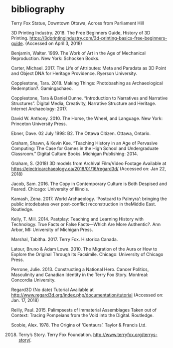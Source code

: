 # bibliography
Terry Fox Statue, Downtown Ottawa, Across from Parliament Hill

3D Printing Industry. 2018. The Free Beginners Guide, History of 3D Printing. https://3dprintingindustry.com/3d-printing-basics-free-beginners-guide. (Accessed on April 3, 2018)

Benjamin, Walter. 1969. The Work of Art in the Age of Mechanical Reproduction. New York: Schocken Books.

Carter, Michael. 2017. The Life of Attributes: Meta and Paradata as 3D Point and Object DNA for Heritage Providence. Ryerson University.

Copplestone, Tara. 2018. Making Things: Photobashing as Archaeological Redemption?. Gamingachaeo.

Copplestone, Tara & Daniel Dunne. “Introduction to Narratives and Narrative Structures”. Digital Media, Creativity, Narrative Structure and Heritage. Internet Archaeology: 2017. 

David W. Anthony. 2010. The Horse, the Wheel, and Language. New York: Princeton University Press.

Ebner, Dave. 02 July 1998: B2. The Ottawa Citizen. Ottawa, Ontario.

Graham, Shawn, & Kevin Kee. “Teaching History in an Age of Pervasive Computing: The Case for Games in the High School and Undergraduate Classroom.” Digital Culture Books. Michigan Publishing: 2014.
 
Graham, S. (2018) 3D models from Archival Film/Video Footage Available at https://electricarchaeology.ca/2018/01/16/regard3d/ (Accessed on: Jan 22, 2018)

Jacob, Sam. 2016. The Copy in Contemporary Culture is Both Despised and Feared. Chicago: University of Illinois.

Kamash, Zena. 2017. World Archaeology. ‘Postcard to Palmyra’: bringing the public intodebates over post-conflict reconstruction in theMiddle East. Routledge.

Kelly, T. Mill. 2014. Pastplay: Teaching and Learning History with Technology. True Facts or False Facts—Which Are More Authentic?. Ann Arbor, MI: University of Michigan Press.

Marshal, Tabitha. 2017. Terry Fox. Historica Canada.

Latour, Bruno & Adam Lowe. 2010. The Migration of the Aura or How to Explore the Original Through its Facsimile. Chicago: University of Chicago Press.

Perrone, Julie. 2013. Constructing a National Hero. Cancer Politics, Masculinity and Canadian Identity in the Terry Fox Story. Montreal: Concordia University.

Regard3D (No date) Tutorial Available at http://www.regard3d.org/index.php/documentation/tutorial (Accessed on: Jan. 17, 2018)

Reilly, Paul. 2015. Palimpsests of Immaterial Assemblages Taken out of Context: Tracing Pompeians from the Void into the Digital. Routledge.

Scobie, Alex. 1978. The Origins of ‘Centaurs’. Taylor & Francis Ltd.

2018.	Terry’s Story. Terry Fox Foundation. http://www.terryfox.org/terrys-story/.



